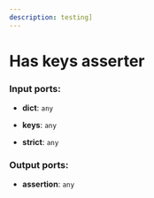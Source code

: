```yaml
---
description: testing]
---
```


# Has keys asserter

### Input ports:

* __dict__: `any`


* __keys__: `any`


* __strict__: `any`

### Output ports:

* __assertion__: `any`

